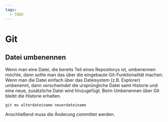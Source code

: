 ```yaml
---
tags:
  - TODO
---
```


# Git

## Datei umbenennen

Wenn man eine Datei, die bereits Teil eines Repositorys ist, umbenennen möchte, dann sollte man das über die eingebaute Git-Funktionalität machen. Wenn man die Datei einfach über das Dateisystem (z.B. Explorer) umbenennt, dann *verschwindet* die ursprüngliche Datei samt Historie und eine neue, zusätzliche Datei wird hinzugefügt. Beim Umbenennen über Git bleibt die Historie erhalten.

```shell
git mv alterdateiname neuerdateiname
```

Anschließend muss die Änderung committet werden.

